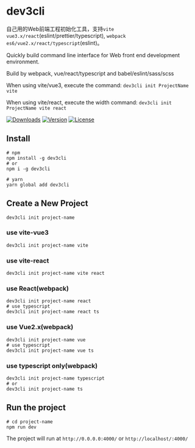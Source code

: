 # dev3cli

自己用的Web前端工程初始化工具，支持`vite vue3.x/react`(eslint/prettier/typescript), `webpack es6/vue2.x/react/typescript`(eslint)。

Quickly build command line interface for Web front end development environment.

Build by webpack, vue/react/typescript and babel/eslint/sass/scss

When using vite/vue3, execute the command: `dev3cli init ProjectName vite`

When using vite/react, execute the width command: `dev3cli init ProjectName vite react`

<p align="left">
  <a href="https://npmcharts.com/compare/dev3cli?minimal=true"><img src="https://img.shields.io/npm/dm/dev3cli.svg?sanitize=true" alt="Downloads"></a>
  <a href="https://www.npmjs.com/package/dev3cli"><img src="https://img.shields.io/npm/v/dev3cli.svg?sanitize=true" alt="Version"></a>
  <a href="https://www.npmjs.com/package/dev3cli"><img src="https://img.shields.io/npm/l/dev3cli.svg?sanitize=true" alt="License"></a>
</p>

## Install

```shell script
# npm
npm install -g dev3cli
# or
npm i -g dev3cli

# yarn
yarn global add dev3cli
```

## Create a New Project

```shell script
dev3cli init project-name
```

### use vite-vue3

```shell script
dev3cli init project-name vite
```

### use vite-react

```shell script
dev3cli init project-name vite react
```

### use React(webpack)

```shell script
dev3cli init project-name react
# use typescript
dev3cli init project-name react ts
```

### use Vue2.x(webpack)

```shell script
dev3cli init project-name vue
# use typescript
dev3cli init project-name vue ts
```

### use typescript only(webpack)

```shell script
dev3cli init project-name typescript
# or
dev3cli init project-name ts
```

## Run the project

```shell script
# cd project-name
npm run dev
```

The project will run at `http://0.0.0.0:4000/` or `http://localhost/:4000/`
